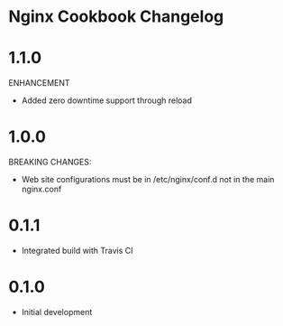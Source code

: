 # Nginx Cookbook Changelog

# 1.1.0

ENHANCEMENT
- Added zero downtime support through reload

# 1.0.0

BREAKING CHANGES:
- Web site configurations must be in /etc/nginx/conf.d not in the main nginx.conf

# 0.1.1

- Integrated build with Travis CI

# 0.1.0

- Initial development
